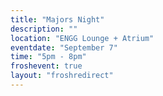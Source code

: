 ```yaml
---
title: "Majors Night"
description: ""
location: "ENGG Lounge + Atrium"
eventdate: "September 7"
time: "5pm - 8pm"
froshevent: true
layout: "froshredirect"
---
```

